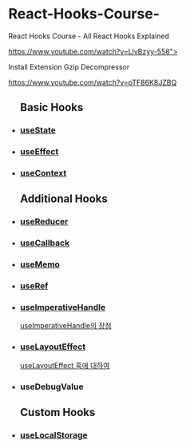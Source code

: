 # React-Hooks-Course-

React Hooks Course - All React Hooks Explained

https://www.youtube.com/watch?v=LlvBzyy-558">

Install Extension
Gzip Decompressor

https://www.youtube.com/watch?v=pTF86K8JZBQ

<ul>
  <h2>Basic Hooks</h1>
  <li><h3><a href="./src/StateTutorial.js">useState</a></h3></li>
  <li><h3><a href="./src/EffectTutorial.js">useEffect</a></h3></li>
  <li><h3><a href="./src/ContextTutorial.js">useContext</a></h3></li>
</ul>

<ul>
  <h2>Additional Hooks</h1>
  <li><h3><a href="./src/ReducerTutorial.js">useReducer</a></h3></li>
  <li><h3><a href="./src/CallbackTutorial.js">useCallback</a></h3></li>
  <li><h3><a href="./src/MemoTutorial.js">useMemo</a></h3></li> 
  <li><h3><a href="./src/RefTutorial.js">useRef</a></h3></li>
  <li><h3><a href="./src/ImperativeHandle.js">useImperativeHandle</a></h3> <a href="https://merrily-code.tistory.com/46" target="_blank" >useImperativeHandle의 장점</a></li> 
  <li><h3><a href="./src/LayoutEfectTutorial.js">useLayoutEffect</a></h3> <a href="https://merrily-code.tistory.com/46" target="_blank" >useLayoutEffect 훅에 대하여</a></li>
      
  <li><h3>useDebugValue</h3></li>
</ul>

<ul>
  <h2>Custom Hooks</h1>
  <li><h3><a href="./src/ReducerTutorial.js">useLocalStorage</a></h3></li>

</ul>
